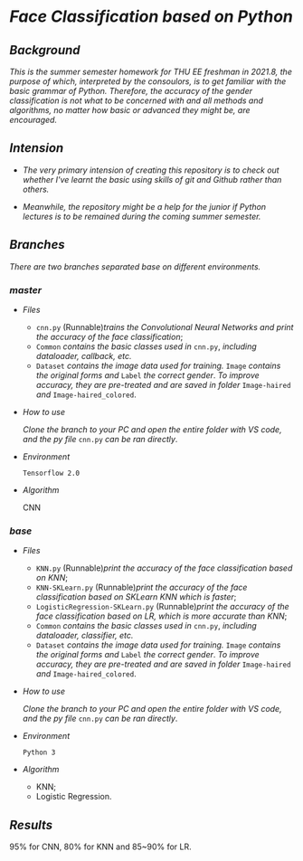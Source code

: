 # *Face Classification based on Python*

## *Background*

*This is the summer semester homework for THU EE freshman in 2021.8, the purpose of which, interpreted by the consoulors, is to get familiar with the basic grammar of Python.
Therefore, the accuracy of the gender classification is not what to be concerned with and all methods and algorithms, no matter how basic or advanced they might be, are encouraged.*  

## *Intension*

- *The very primary intension of creating this repository is to check out whether I've learnt the basic using skills of git and Github rather than others.* 

- *Meanwhile, the repository might be a help for the junior if Python lectures is to be remained during the coming summer semester.*

## *Branches*

*There are two branches separated base on different environments.*

### *master*

- *Files*

  - `cnn.py` (Runnable)*trains the Convolutional Neural Networks and print the accuracy of the face classification*;
  - `Common` *contains the basic classes used in* `cnn.py`, *including dataloader, callback, etc.* 
  - `Dataset` *contains the image data used for training.* `Image` *contains the original forms and* `Label` *the correct gender*. *To improve accuracy, they are pre-treated and are saved in folder* `Image-haired` *and* `Image-haired_colored`.

- *How to use*

  *Clone the branch to your PC and open the entire folder with VS code, and the py file* `cnn.py` *can be ran directly*.

- *Environment*

  `Tensorflow 2.0` 

- *Algorithm*

  CNN

### *base*

- *Files*

  - `KNN.py` (Runnable)*print the accuracy of the face classification based on KNN*;
  - `KNN-SKLearn.py` (Runnable)*print the accuracy of the face classification based on SKLearn KNN which is faster*;
  - `LogisticRegression-SKLearn.py` (Runnable)*print the accuracy of the face classification based on LR, which is more accurate than KNN*;
  - `Common` *contains the basic classes used in* `cnn.py`, *including dataloader, classifier, etc.* 
  - `Dataset` *contains the image data used for training.* `Image` *contains the original forms and* `Label` *the correct gender*. *To improve accuracy, they are pre-treated and are saved in folder* `Image-haired` *and* `Image-haired_colored`.

- *How to use*

  *Clone the branch to your PC and open the entire folder with VS code, and the py file* `cnn.py` *can be ran directly*.

- *Environment*

  `Python 3` 

- *Algorithm*

  - KNN;
  - Logistic Regression.

## *Results*

95% for CNN, 80% for KNN and 85~90% for LR.

